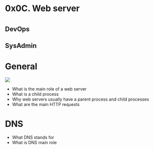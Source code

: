 <h1>0x0C. Web server<h1>
<h2>DevOps</h2> <h2>SysAdmin</h2>
<h1>General</h1>
<img src = "https://s3.amazonaws.com/intranet-projects-files/holbertonschool-sysadmin_devops/266/8Gu52Qv.png"/>
<ul>
<li>What is the main role of a web server</li>
<li>What is a child process</li>
<li>Why web servers usually have a parent process and child processes</li>
<li>What are the main HTTP requests</li>
</ul>
<h1>DNS</h1>
<ul>
<li>What DNS stands for</li>
<li>What is DNS main role</li>
</ul>
